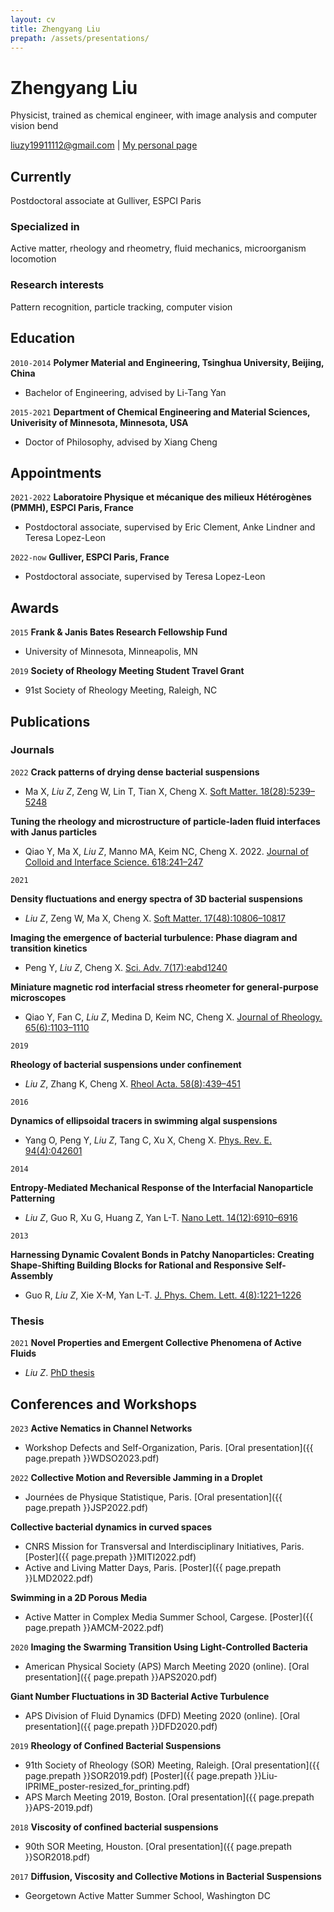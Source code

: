 ```yaml
---
layout: cv
title: Zhengyang Liu
prepath: /assets/presentations/
---
```


# Zhengyang Liu
Physicist, trained as chemical engineer, with image analysis and computer vision bend

<div id="webaddress">
<a href="isaac@applesdofall.org">liuzy19911112@gmail.com</a>
| <a href="https://zloverty.github.io/">My personal page</a>
</div>

## Currently

Postdoctoral associate at Gulliver, ESPCI Paris

### Specialized in

Active matter, rheology and rheometry, fluid mechanics, microorganism locomotion

### Research interests

Pattern recognition, particle tracking, computer vision


## Education 

`2010-2014`
__Polymer Material and Engineering, Tsinghua University, Beijing, China__

- Bachelor of Engineering, advised by Li-Tang Yan

`2015-2021`
__Department of Chemical Engineering and Material Sciences, Univerisity of Minnesota, Minnesota, USA__

- Doctor of Philosophy, advised by Xiang Cheng

## Appointments

`2021-2022`
__Laboratoire Physique et mécanique des milieux Hétérogènes (PMMH), ESPCI Paris, France__

- Postdoctoral associate, supervised by Eric Clement, Anke Lindner and Teresa Lopez-Leon

`2022-now`
__Gulliver, ESPCI Paris, France__

- Postdoctoral associate, supervised by Teresa Lopez-Leon

## Awards

`2015`
__Frank & Janis Bates Research Fellowship Fund__
- University of Minnesota, Minneapolis, MN

`2019`
__Society of Rheology Meeting Student Travel Grant__
- 91st Society of Rheology Meeting, Raleigh, NC

## Publications

<!-- A list is also available [online](http://scholar.google.co.uk/citations?user=LTOTl0YAAAAJ) -->

### Journals

`2022`
__Crack patterns of drying dense bacterial suspensions__
- Ma X, _Liu Z_, Zeng W, Lin T, Tian X, Cheng X. [Soft Matter. 18(28):5239–5248](https://pubs.rsc.org/en/content/articlelanding/2022/sm/d2sm00012a)

__Tuning the rheology and microstructure of particle-laden fluid interfaces with Janus particles__
- Qiao Y, Ma X, _Liu Z_, Manno MA, Keim NC, Cheng X. 2022.  [Journal of Colloid and Interface Science. 618:241–247](https://www.sciencedirect.com/science/article/abs/pii/S0021979722004246)

`2021`

__Density fluctuations and energy spectra of 3D bacterial suspensions__
- _Liu Z_, Zeng W, Ma X, Cheng X. [Soft Matter. 17(48):10806–10817](https://pubs.rsc.org/en/content/articlelanding/2021/sm/d1sm01183a)

__Imaging the emergence of bacterial turbulence: Phase diagram and transition kinetics__
- Peng Y, _Liu Z_, Cheng X.  [Sci. Adv. 7(17):eabd1240](https://www.science.org/doi/10.1126/sciadv.abd1240)

__Miniature magnetic rod interfacial stress rheometer for general-purpose microscopes__
- Qiao Y, Fan C, _Liu Z_, Medina D, Keim NC, Cheng X.  [Journal of Rheology. 65(6):1103–1110](https://sor.scitation.org/doi/10.1122/8.0000263)

`2019`

__Rheology of bacterial suspensions under confinement__
- _Liu Z_, Zhang K, Cheng X. [Rheol Acta. 58(8):439–451](https://link.springer.com/article/10.1007/s00397-019-01155-x)

`2016`

__Dynamics of ellipsoidal tracers in swimming algal suspensions__
- Yang O, Peng Y, _Liu Z_, Tang C, Xu X, Cheng X.  [Phys. Rev. E. 94(4):042601](https://journals.aps.org/pre/abstract/10.1103/PhysRevE.94.042601)

`2014`

__Entropy-Mediated Mechanical Response of the Interfacial Nanoparticle Patterning__
- _Liu Z_, Guo R, Xu G, Huang Z, Yan L-T.  [Nano Lett. 14(12):6910–6916](https://pubs.acs.org/doi/abs/10.1021/nl5029396)

`2013`

__Harnessing Dynamic Covalent Bonds in Patchy Nanoparticles: Creating Shape-Shifting Building Blocks for Rational and Responsive Self-Assembly__
- Guo R, _Liu Z_, Xie X-M, Yan L-T.  [J. Phys. Chem. Lett. 4(8):1221–1226](https://pubs.acs.org/doi/abs/10.1021/jz4003789)

### Thesis

`2021`
__Novel Properties and Emergent Collective Phenomena of Active Fluids__
- _Liu Z_. [PhD thesis](https://conservancy.umn.edu/handle/11299/219307)

## Conferences and Workshops

`2023`
__Active Nematics in Channel Networks__ 
- Workshop Defects and Self-Organization, Paris. [Oral presentation]({{ page.prepath }}WDSO2023.pdf)

`2022`
__Collective Motion and Reversible Jamming in a Droplet__
- Journées de Physique Statistique, Paris. [Oral presentation]({{ page.prepath }}JSP2022.pdf)

__Collective bacterial dynamics in curved spaces__
- CNRS Mission for Transversal and Interdisciplinary Initiatives, Paris. [Poster]({{ page.prepath }}MITI2022.pdf)
- Active and Living Matter Days, Paris. [Poster]({{ page.prepath }}LMD2022.pdf)

__Swimming in a 2D Porous Media__
- Active Matter in Complex Media Summer School, Cargese. [Poster]({{ page.prepath }}AMCM-2022.pdf)

`2020`
__Imaging the Swarming Transition Using Light-Controlled Bacteria__
- American Physical Society (APS) March Meeting 2020 (online). [Oral presentation]({{ page.prepath }}APS2020.pdf)

__Giant Number Fluctuations in 3D Bacterial Active Turbulence__
- APS Division of Fluid Dynamics (DFD) Meeting 2020 (online). [Oral presentation]({{ page.prepath }}DFD2020.pdf)

`2019`
__Rheology of Confined Bacterial Suspensions__
- 91th Society of Rheology (SOR) Meeting, Raleigh. [Oral presentation]({{ page.prepath }}SOR2019.pdf) [Poster]({{ page.prepath }}Liu-IPRIME_poster-resized_for_printing.pdf)
- APS March Meeting 2019, Boston. [Oral presentation]({{ page.prepath }}APS-2019.pdf)

`2018`
__Viscosity of confined bacterial suspensions__
- 90th SOR Meeting, Houston. [Oral presentation]({{ page.prepath }}SOR2018.pdf)

`2017`
__Diffusion, Viscosity and Collective Motions in Bacterial Suspensions__
- Georgetown Active Matter Summer School, Washington DC

<!-- ### Footer

Last updated: May 2013 -->


